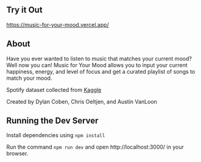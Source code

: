## Try it Out

https://music-for-your-mood.vercel.app/

## About

Have you ever wanted to listen to music that matches your current mood? Well now you can! Music for Your Mood allows you to input your current happiness, energy, and level of focus and get a curated playlist of songs to match your mood.

Spotify dataset collected from [Kaggle](https://www.kaggle.com/datasets/vatsalmavani/spotify-dataset/data)

Created by Dylan Coben, Chris Oeltjen, and Austin VanLoon

## Running the Dev Server

Install dependencies using `npm install`

Run the command `npm run dev` and open http://localhost:3000/ in your browser.
